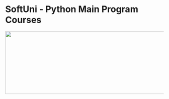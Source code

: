 # SoftUni - Python Main Program Courses

<p align="center">
  <img width="600" height="200" src="https://softuni.bg/Content/images/open-graph/university-default-og.png">
</p>
